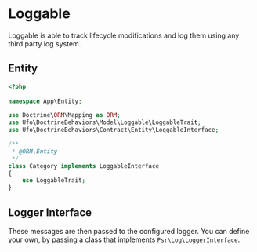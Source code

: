# Loggable

Loggable is able to track lifecycle modifications and log them using any third party log system.

## Entity

```php
<?php
 
namespace App\Entity;

use Doctrine\ORM\Mapping as ORM;
use Ufo\DoctrineBehaviors\Model\Loggable\LoggableTrait;
use Ufo\DoctrineBehaviors\Contract\Entity\LoggableInterface;

/**
 * @ORM\Entity
 */
class Category implements LoggableInterface
{
    use LoggableTrait;
}
```

## Logger Interface

These messages are then passed to the configured logger.
You can define your own, by passing a class that implements `Psr\Log\LoggerInterface`.
